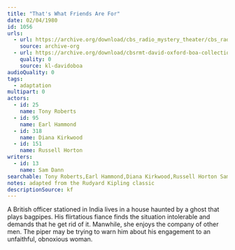 ```yaml
---
title: "That's What Friends Are For"
date: 02/04/1980
id: 1056
urls: 
  - url: https://archive.org/download/cbs_radio_mystery_theater/cbs_radio_mystery_theater-1051-1100.zip/cbs_radio_mystery_theater-1051-1100%2Fcbsrmt_1056_thats_what_friends_are_for.mp3
    source: archive-org
  - url: https://archive.org/download/cbsrmt-david-oxford-boa-collection/CBSRMT-800204-1056-That's-What-Friends-Are-For-(128-48)_WBBM-JE-{BoA}.mp3
    quality: 0
    source: kl-davidoboa
audioQuality: 0
tags: 
  - adaptation
multipart: 0
actors:  
  - id: 25
    name: Tony Roberts  
  - id: 95
    name: Earl Hammond  
  - id: 318
    name: Diana Kirkwood  
  - id: 151
    name: Russell Horton
writers:  
  - id: 13
    name: Sam Dann
searchable: Tony Roberts,Earl Hammond,Diana Kirkwood,Russell Horton Sam Dann
notes: adapted from the Rudyard Kipling classic
descriptionSource: kf
---
```

A British officer stationed in India lives in a house haunted by a ghost that plays bagpipes. His flirtatious fiance finds the situation intolerable and demands that he get rid of it. Manwhile, she enjoys the company of other men. The piper may be trying to warn him about his engagement to an unfaithful, obnoxious woman.